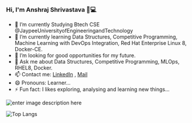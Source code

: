 ### Hi, I'm Anshraj Shrivastava 👋💻

<!--
**rajansh87/rajansh87** is a ✨ _special_ ✨ repository because its `README.md` (this file) appears on your GitHub profile.
-->

- 🔭 I’m currently Studying Btech CSE @JaypeeUniversityofEngineeringandTechnology
- 🌱 I’m currently learning Data Structures, Competitive Programming, Machine Learning with DevOps Integration, Red Hat Enterprise Linux 8, Docker-CE.
- 🤔 I’m looking for good opportunities for my future.
- 💬 Ask me about Data Structures, Competitive Programming, MLOps, RHEL8, Docker.
- 📫 Contact me: [LinkedIn](https://www.linkedin.com/in/ansh-raj/) , [Mail](rajansh87@gmail.com)
- 😄 Pronouns: Learner...
- ⚡ Fun fact: I likes exploring, analysing and learning new things...


![enter image description here](https://github-readme-stats.vercel.app/api?username=rajansh87&&show_icons=true&title_color=ffffff&icon_color=bb2acf&text_color=daf7dc&bg_color=151515)

![Top Langs](https://github-readme-stats.vercel.app/api/top-langs/?username=rajansh87&&show_icons=true&title_color=ffffff&icon_color=bb2acf&text_color=daf7dc&bg_color=151515)
